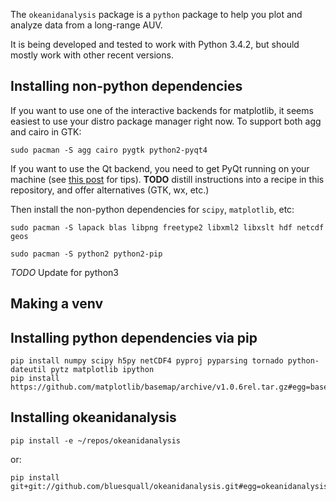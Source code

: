 The `okeanidanalysis` package is a `python` package to help you plot and
analyze data from a long-range AUV.

It is being developed and tested to work with Python 3.4.2, but should mostly
work with other recent versions.

Installing non-python dependencies
----------------------------------

If you want to use one of the interactive backends for matplotlib,
it seems easiest to use your distro package manager right now.
To support both agg and cairo in GTK:
```Shell
sudo pacman -S agg cairo pygtk python2-pyqt4
```

If you want to use the Qt backend, you need to get PyQt running on your machine
(see [this post](http://bit.ly/1qLTtcz) for tips).
**TODO** distill instructions into a recipe in this repository,
and offer alternatives (GTK, wx, etc.)

Then install the non-python dependencies for `scipy`, `matplotlib`, etc:
```Shell
sudo pacman -S lapack blas libpng freetype2 libxml2 libxslt hdf netcdf geos
```
```Shell
sudo pacman -S python2 python2-pip
```

*TODO* Update for python3

Making a venv
-------------

Installing python dependencies via pip
--------------------------------------
```Shell
pip install numpy scipy h5py netCDF4 pyproj pyparsing tornado python-dateutil pytz matplotlib ipython
pip install https://github.com/matplotlib/basemap/archive/v1.0.6rel.tar.gz#egg=basemap
```

Installing okeanidanalysis
--------------------------
```Shell
pip install -e ~/repos/okeanidanalysis
```
or:
```Shell
pip install git+git://github.com/bluesquall/okeanidanalysis.git#egg=okeanidanalysis
```
